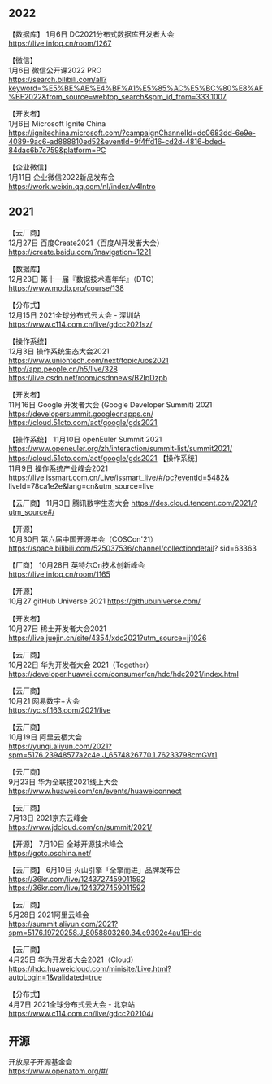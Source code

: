

## 2022
【数据库】
1月6日 DC2021分布式数据库开发者大会 
https://live.infoq.cn/room/1267    

【微信】  
1月6日 微信公开课2022 PRO     
https://search.bilibili.com/all?keyword=%E5%BE%AE%E4%BF%A1%E5%85%AC%E5%BC%80%E8%AF%BE2022&from_source=webtop_search&spm_id_from=333.1007   

【开发者】    
1月6日  Microsoft Ignite China     
https://ignitechina.microsoft.com/?campaignChannelId=dc0683dd-6e9e-4089-9ac6-ad888810ed52&eventId=9f4ffd16-cd2d-4816-bded-84dac6b7c759&platform=PC  

【企业微信】   
1月11日 企业微信2022新品发布会    
https://work.weixin.qq.com/nl/index/v4Intro  

## 2021

【云厂商】  
12月27日 百度Create2021（百度AI开发者大会）  
https://create.baidu.com/?navigation=1221  

【数据库】  
12月23日 第十一届『数据技术嘉年华』（DTC）  
https://www.modb.pro/course/138    

【分布式】  
12月15日 2021全球分布式云大会 - 深圳站  
https://www.c114.com.cn/live/gdcc2021sz/  

【操作系统】  
12月3日 操作系统生态大会2021    
https://www.uniontech.com/next/topic/uos2021    
http://app.people.cn/h5/live/328    
https://live.csdn.net/room/csdnnews/B2IpDzpb    

【开发者】  
11月16日 Google 开发者大会 (Google Developer Summit) 2021 
https://developersummit.googlecnapps.cn/
https://cloud.51cto.com/act/google/gds2021

【操作系统】
11月10日 openEuler Summit 2021    
https://www.openeuler.org/zh/interaction/summit-list/summit2021/    
https://cloud.51cto.com/act/google/gds2021
【操作系统】  
11月9日 操作系统产业峰会2021  
https://live.issmart.com.cn/Live/issmart_live/#/pc?eventId=5482&  liveId=78ca1e2e&lang=cn&utm_source=live    

【云厂商】
11月3日 腾讯数字生态大会
https://des.cloud.tencent.com/2021/?utm_source#/   

【开源】  
10月30日 第六届中国开源年会（COSCon'21）    
https://space.bilibili.com/525037536/channel/collectiondetail?  sid=63363

【厂商】
10月28日 英特尔On技术创新峰会  
https://live.infoq.cn/room/1165  

【开源】  
10月27 gitHub Universe 2021
https://githubuniverse.com/

【开发者】  
10月27日 稀土开发者大会2021  
https://live.juejin.cn/site/4354/xdc2021?utm_source=jj1026  

【云厂商】  
10月22日 华为开发者大会 2021（Together）      
https://developer.huawei.com/consumer/cn/hdc/hdc2021/index.html  

【云厂商】  
10月21 网易数字+大会  
https://yc.sf.163.com/2021/live  

【云厂商】  
10月19日 阿里云栖大会    
https://yunqi.aliyun.com/2021?spm=5176.23948577a2c4e.J_6574826770.1.76233798cmGVt1    

【云厂商】  
9月23日 华为全联接2021线上大会     
https://www.huawei.com/cn/events/huaweiconnect  

【云厂商】    
7月13日 2021京东云峰会  
https://www.jdcloud.com/cn/summit/2021/  

【开源】
7月10日 全球开源技术峰会      
https://gotc.oschina.net/    

【云厂商】
6月10日 火山引擎「全擎而进」品牌发布会    
https://36kr.com/live/1243727459011592  
https://36kr.com/live/1243727459011592  

【云厂商】  
5月28日 2021阿里云峰会  
https://summit.aliyun.com/2021?spm=5176.19720258.J_8058803260.34.e9392c4au1EHde  
 
【云厂商】  
4月25日 华为开发者大会2021（Cloud）  
https://hdc.huaweicloud.com/minisite/Live.html?autoLogin=1&validated=true  

【分布式】  
4月7日 2021全球分布式云大会 - 北京站  
https://www.c114.com.cn/live/gdcc202104/   

## 开源
开放原子开源基金会    
https://www.openatom.org/#/  